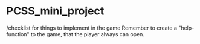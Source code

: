 # PCSS_mini_project



/checklist for things to implement in the game
Remember to create a "help-function" to the game, that the player always can open.
